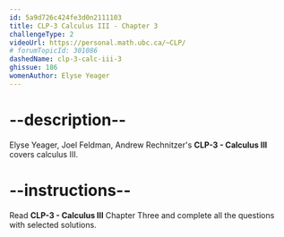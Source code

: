 ```yaml
---
id: 5a9d726c424fe3d0n2111103
title: CLP-3 Calculus III - Chapter 3
challengeType: 2
videoUrl: https://personal.math.ubc.ca/~CLP/
# forumTopicId: 301086
dashedName: clp-3-calc-iii-3
ghissue: 186
womenAuthor: Elyse Yeager
---
```


# --description--

Elyse Yeager, Joel Feldman, Andrew Rechnitzer's __CLP-3 - Calculus III__ covers calculus III.

# --instructions--

Read __CLP-3 - Calculus III__ Chapter Three and complete all the questions with selected solutions.